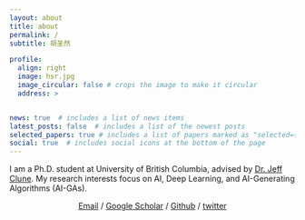 ```yaml
---
layout: about
title: about
permalink: /
subtitle: 胡圣然

profile:
  align: right
  image: hsr.jpg
  image_circular: false # crops the image to make it circular
  address: >


news: true  # includes a list of news items
latest_posts: false  # includes a list of the newest posts
selected_papers: true # includes a list of papers marked as "selected={true}"
social: true  # includes social icons at the bottom of the page
---
```


I am a Ph.D. student at University of British Columbia, advised by <a href="http://jeffclune.com/">Dr. Jeff Clune</a>. My research interests focus on AI, Deep Learning, and AI-Generating Algorithms (AI-GAs).

<p style="text-align:center">
                <a href="mailto:hu.shengran@outlook.com">Email</a> / 
                <a href="https://scholar.google.com/citations?user=QmFkLvUAAAAJ">Google Scholar</a> / 
                <a href="https://github.com/ShengranHu">Github</a> /
                <a href="https://twitter.com/shengranhu">twitter</a>
              </p>
